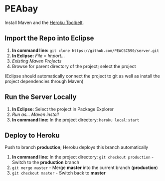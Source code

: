 # PEAbay

Install Maven and the [Heroku Toolbelt](https://toolbelt.heroku.com).

## Import the Repo into Eclipse
1. **In command line:** `git clone https://github.com/PEACSC590/server.git`
2. **In Eclipse:** *File > Import...*
3. *Existing Maven Projects*
4. Browse for parent directory of the project; select the project

(Eclipse should automatically connect the project to git as well as install the project dependencies through Maven)

## Run the Server Locally

1. **In Eclipse:** Select the project in Package Explorer 
2. *Run as... Maven install*
3. **In command line:** In the project directory: `heroku local:start`

## Deploy to Heroku
Push to branch **production**; Heroku deploys this branch automatically

1. **In command line:** In the project directory: `git checkout production` - Switch to the **production** branch
2. `git merge master` - Merge **master** into the current branch (**production**)
3. `git checkout master` - Switch back to **master**